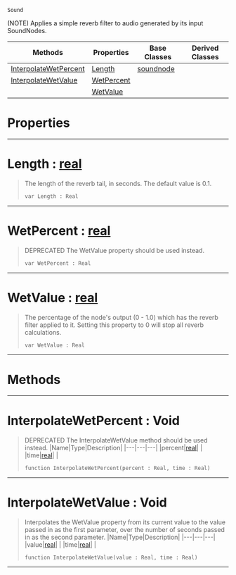  `Sound`

(NOTE) Applies a simple reverb filter to audio generated by its input SoundNodes.

|Methods|Properties|Base Classes|Derived Classes|
|---|---|---|---|
|[ InterpolateWetPercent](https://github.com/zeroengineteam/ZeroDocs/blob/master/code_reference/class_reference/reverbnode.markdown#interpolatewetpercent-vo)|[ Length](https://github.com/zeroengineteam/ZeroDocs/blob/master/code_reference/class_reference/reverbnode.markdown#length-zero-engine-docum)|[soundnode](https://github.com/zeroengineteam/ZeroDocs/blob/master/code_reference/class_reference/soundnode.markdown)| |
|[ InterpolateWetValue](https://github.com/zeroengineteam/ZeroDocs/blob/master/code_reference/class_reference/reverbnode.markdown#interpolatewetvalue-void)|[ WetPercent](https://github.com/zeroengineteam/ZeroDocs/blob/master/code_reference/class_reference/reverbnode.markdown#wetpercent-zero-engine-d)| | |
| |[ WetValue](https://github.com/zeroengineteam/ZeroDocs/blob/master/code_reference/class_reference/reverbnode.markdown#wetvalue-zero-engine-doc)| | |


 #  Properties


---  
 #  Length : [real](https://github.com/zeroengineteam/ZeroDocs/blob/master/code_reference/nada_base_types/real.markdown)

> The length of the reverb tail, in seconds. The default value is 0.1.
> ``` lang=cpp, name=Nada
> var Length : Real


---  
 #  WetPercent : [real](https://github.com/zeroengineteam/ZeroDocs/blob/master/code_reference/nada_base_types/real.markdown)

> DEPRECATED The WetValue property should be used instead.
> ``` lang=cpp, name=Nada
> var WetPercent : Real


---  
 #  WetValue : [real](https://github.com/zeroengineteam/ZeroDocs/blob/master/code_reference/nada_base_types/real.markdown)

> The percentage of the node's output (0 - 1.0) which has the reverb filter applied to it. Setting this property to 0 will stop all reverb calculations.
> ``` lang=cpp, name=Nada
> var WetValue : Real


---  
 #  Methods


---  
 #  InterpolateWetPercent : Void

> DEPRECATED The InterpolateWetValue method should be used instead.
> |Name|Type|Description|
> |---|---|---|
> |percent|[real](https://github.com/zeroengineteam/ZeroDocs/blob/master/code_reference/nada_base_types/real.markdown)| |
> |time|[real](https://github.com/zeroengineteam/ZeroDocs/blob/master/code_reference/nada_base_types/real.markdown)| |
> ``` lang=cpp, name=Nada
> function InterpolateWetPercent(percent : Real, time : Real)
> ``` 


---  
 #  InterpolateWetValue : Void

> Interpolates the WetValue property from its current value to the value passed in as the first parameter, over the number of seconds passed in as the second parameter.
> |Name|Type|Description|
> |---|---|---|
> |value|[real](https://github.com/zeroengineteam/ZeroDocs/blob/master/code_reference/nada_base_types/real.markdown)| |
> |time|[real](https://github.com/zeroengineteam/ZeroDocs/blob/master/code_reference/nada_base_types/real.markdown)| |
> ``` lang=cpp, name=Nada
> function InterpolateWetValue(value : Real, time : Real)
> ``` 


---  
 

 